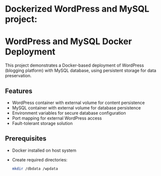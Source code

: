 # Dockerized WordPress and MySQL project:

# WordPress and MySQL Docker Deployment
This project demonstrates a Docker-based deployment of WordPress (blogging platform) with MySQL database, using persistent storage for data preservation.

## Features
- WordPress container with external volume for content persistence
- MySQL container with external volume for database persistence
- Environment variables for secure database configuration
- Port mapping for external WordPress access
- Fault-tolerant storage solution

## Prerequisites
- Docker installed on host system
- Create required directories:
  
  ```bash
  mkdir /dbdata /wpdata


